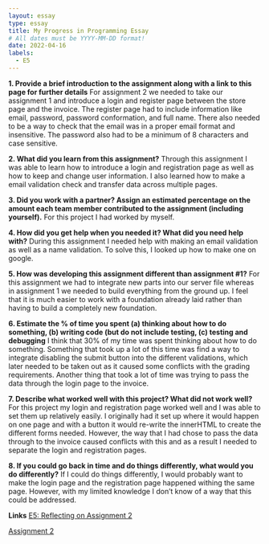 ```yaml
---
layout: essay
type: essay
title: My Progress in Programming Essay
# All dates must be YYYY-MM-DD format!
date: 2022-04-16
labels:
  - E5
---
```


**1.	Provide a brief introduction to the assignment along with a link to this page for further details**
For assignment 2 we needed to take our assignment 1 and introduce a login and register page between the store page and the invoice. The register page had to include information like email, password, password conformation, and full name. There also needed to be a way to check that the email was in a proper email format and insensitive. The password also had to be a minimum of 8 characters and case sensitive. 

**2.	What did you learn from this assignment?**
Through this assignment I was able to learn how to introduce a login and registration page as well as how to keep and change user information. I also learned how to make a email validation check and transfer data across multiple pages. 

**3.	Did you work with a partner? Assign an estimated percentage on the amount each team member contributed to the assignment (including yourself).**
For this project I had worked by myself. 

**4.	How did you get help when you needed it? What did you need help with?**
During this assignment I needed help with making an email validation as well as a name validation. To solve this, I looked up how to make one on google.

**5.	How was developing this assignment different than assignment #1?**
For this assignment we had to integrate new parts into our server file whereas in assignment 1 we needed to build everything from the ground up. I feel that it is much easier to work with a foundation already laid rather than having to build a completely new foundation.

**6.	Estimate the % of time you spent (a) thinking about how to do something, (b) writing code (but do not include testing, (c) testing and debugging**
I think that 30% of my time was spent thinking about how to do something. Something that took up a lot of this time was find a way to integrate disabling the submit button into the different validations, which later needed to be taken out as it caused some conflicts with the grading requirements. Another thing that took a lot of time was trying to pass the data through the login page to the invoice. 

**7.	Describe what worked well with this project? What did not work well?**
For this project my login and registration page worked well and I was able to set them up relatively easily. I originally had it set up where it would happen on one page and with a button it would re-write the innerHTML to create the different forms needed. However, the way that I had chose to pass the data through to the invoice caused conflicts with this and as a result I needed to separate the login and registration pages. 

**8.	If you could go back in time and do things differently, what would you do differently?**
If I could do things differently, I would probably want to make the login page and the registration page happened withing the same page. However, with my limited knowledge I don’t know of a way that this could be addressed.

**Links**
[E5: Reflecting on Assignment 2](https://dport96.github.io/ITM352/morea/150.Assignment2/experience-Assignment2_retrospective.html)

[Assignment 2](https://dport96.github.io/ITM352/morea/150.Assignment2/experience-Assignment2.html)
